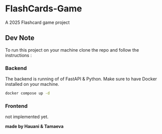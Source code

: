 # FlashCards-Game

A 2025 Flashcard game project

## Dev Note

To run this project on your machine clone the repo and follow the instructions :

### Backend

The backend is running of of FastAPI & Python.
Make sure to have Docker installed on your machine.

```bash
docker compose up -d
```

### Frontend

not implemented yet.

**made by Hauani & Tamaeva**